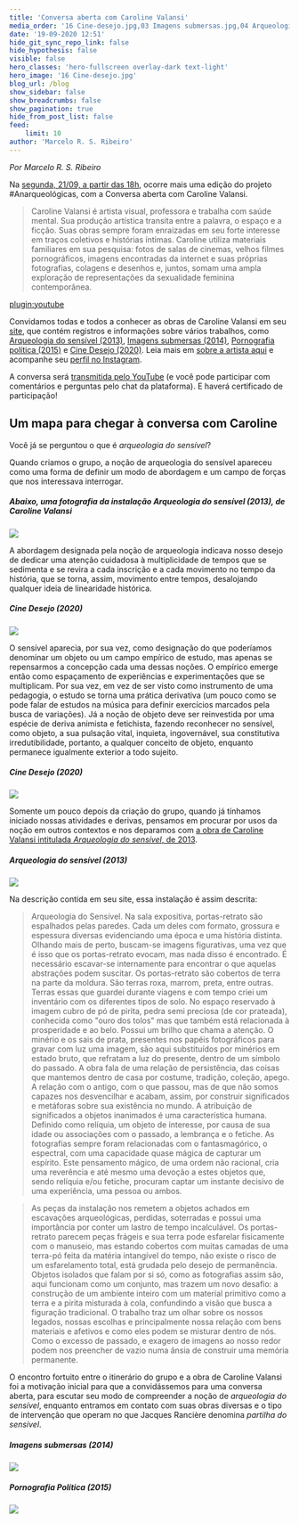 ```yaml
---
title: 'Conversa aberta com Caroline Valansi'
media_order: '16 Cine-desejo.jpg,03 Imagens submersas.jpg,04 Arqueologia do sensível.jpg,06 Arqueologia do sensível.jpg,08 Pornografia política.jpg,12 Cine-desejo.JPG,16 Cine-desejo.jpg'
date: '19-09-2020 12:51'
hide_git_sync_repo_link: false
hide_hypothesis: false
visible: false
hero_classes: 'hero-fullscreen overlay-dark text-light'
hero_image: '16 Cine-desejo.jpg'
blog_url: /blog
show_sidebar: false
show_breadcrumbs: false
show_pagination: true
hide_from_post_list: false
feed:
    limit: 10
author: 'Marcelo R. S. Ribeiro'
---
```


_Por Marcelo R. S. Ribeiro_

Na [segunda, 21/09, a partir das 18h](http://www.arqueologiadosensivel.ufba.br/atividades/conversa-aberta-com-caroline-valansi), ocorre mais uma edição do projeto #Anarqueológicas, com a Conversa aberta com Caroline Valansi.

> Caroline Valansi é artista visual, professora e trabalha com saúde mental. Sua produção artística transita entre a palavra, o espaço e a ficção. Suas obras sempre foram enraizadas em seu forte interesse em traços coletivos e histórias íntimas. Caroline utiliza materiais familiares em sua pesquisa: fotos de salas de cinemas, velhos filmes pornográficos, imagens encontradas da internet e suas próprias fotografias, colagens e desenhos e, juntos, somam uma ampla exploração de representações da sexualidade feminina contemporânea.

[plugin:youtube](https://www.youtube.com/watch?v=0Oe-DPqpyqo)

Convidamos todas e todos a conhecer as obras de Caroline Valansi em seu [site](http://carolinevalansi.com.br/), que contém registros e informações sobre vários trabalhos, como [Arqueologia do sensível (2013)](http://carolinevalansi.com.br/2013-Arqueologia-do-Sensivel-Archeology-of-the-Sensible), [Imagens submersas (2014)](http://carolinevalansi.com.br/2014-Imagens-Submersas), [Pornografia política (2015)](http://carolinevalansi.com.br/2015-Pornografia-Politica-Political-Pornography) e [Cine Desejo (2020)](http://carolinevalansi.com.br/2020-Exposicao-Cine-Desejo). Leia mais em [sobre a artista aqui](http://carolinevalansi.com.br/Caroline-Valansi) e acompanhe seu [perfil no Instagram](https://www.instagram.com/caroline_valansi/).

A conversa será [transmitida pelo YouTube](https://www.youtube.com/watch?v=0Oe-DPqpyqo) (e você pode participar com comentários e perguntas pelo chat da plataforma). E haverá certificado de participação!

## Um mapa para chegar à conversa com Caroline

Você já se perguntou o que é *arqueologia do sensível*?

Quando criamos o grupo, a noção de arqueologia do sensível apareceu como uma forma de definir um modo de abordagem e um campo de forças que nos interessava interrogar.

##### Abaixo, uma fotografia da instalação *Arqueologia do sensível* (2013), de Caroline Valansi

![](06%20Arqueologia%20do%20sensi%CC%81vel.jpg?classes=center)

A abordagem designada pela noção de arqueologia indicava nosso desejo de dedicar uma atenção cuidadosa à multiplicidade de tempos que se sedimenta e se revira a cada inscrição e a cada movimento no tempo da história, que se torna, assim, movimento entre tempos, desalojando qualquer ideia de linearidade histórica.

##### *Cine Desejo* (2020)

![](16%20Cine-desejo.jpg?classes=center)

O sensível aparecia, por sua vez, como designação do que poderíamos denominar um objeto ou um campo empírico de estudo, mas apenas se repensarmos a concepção cada uma dessas noções. O empírico emerge então como espaçamento de experiências e experimentações que se multiplicam. Por sua vez, em vez de ser visto como instrumento de uma pedagogia, o estudo se torna uma prática derivativa (um pouco como se pode falar de estudos na música para definir exercícios marcados pela busca de variações). Já a noção de objeto deve ser reinvestida por uma espécie de deriva animista e fetichista, fazendo reconhecer no sensível, como objeto, a sua pulsação vital, inquieta, ingovernável, sua constitutiva irredutibilidade, portanto, a qualquer conceito de objeto, enquanto permanece igualmente exterior a todo sujeito.

##### *Cine Desejo* (2020)

![](12%20Cine-desejo.JPG?classes=center)

Somente um pouco depois da criação do grupo, quando já tínhamos iniciado nossas atividades e derivas, pensamos em procurar por usos da noção em outros contextos e nos deparamos com [a obra de Caroline Valansi intitulada *Arqueologia do sensível*, de 2013](http://carolinevalansi.com.br/2013-Arqueologia-do-Sensivel-Archeology-of-the-Sensible).

##### *Arqueologia do sensível* (2013)

![](04%20Arqueologia%20do%20sensi%CC%81vel.jpg?classes=center)

Na descrição contida em seu site, essa instalação é assim descrita:

> Arqueologia do Sensível. Na sala expositiva, portas-retrato são espalhados pelas paredes. Cada um deles com formato, grossura e espessura diversas evidenciando uma época e uma história distinta. Olhando mais de perto, buscam-se imagens figurativas, uma vez que é isso que os portas-retrato evocam, mas nada disso é encontrado. É necessário escavar-se internamente para encontrar o que aquelas abstrações podem suscitar. Os portas-retrato são cobertos de terra na parte da moldura. São terras roxa, marrom, preta, entre outras. Terras essas que guardei durante viagens e com tempo criei um inventário com os diferentes tipos de solo. No espaço reservado à imagem cubro de pó de pirita, pedra semi preciosa (de cor prateada), conhecida como "ouro dos tolos" mas que também está relacionada à prosperidade e ao belo. Possui um brilho que chama a atenção. O minério e os sais de prata, presentes nos papéis fotográficos para gravar com luz uma imagem, são aqui substituídos por minérios em estado bruto, que refratam a luz do presente, dentro de um símbolo do passado. A obra fala de uma relação de persistência, das coisas que mantemos dentro de casa por costume, tradição, coleção, apego. A relação com o antigo, com o que passou, mas de que não somos capazes nos desvencilhar e acabam, assim, por construir significados e metáforas sobre sua existência no mundo. A atribuição de significados a objetos inanimados é uma característica humana. Definido como relíquia, um objeto de interesse, por causa de sua idade ou associações com o passado, a lembrança e o fetiche. As fotografias sempre foram relacionadas com o fantasmagórico, o espectral, com uma capacidade quase mágica de capturar um espírito. Este pensamento mágico, de uma ordem não racional, cria uma reverência e até mesmo uma devoção a estes objetos que, sendo relíquia e/ou fetiche, procuram captar um instante decisivo de uma experiência, uma pessoa ou ambos.

> As peças da instalação nos remetem a objetos achados em escavações arqueológicas, perdidas, soterradas e possui uma importância por conter um lastro de tempo incalculável. Os portas-retrato parecem peças frágeis e sua terra pode esfarelar fisicamente com o manuseio, mas estando cobertos com muitas camadas de uma terra-pó feita da matéria intangível do tempo, não existe o risco de um esfarelamento total, está grudada pelo desejo de permanência. Objetos isolados que falam por si só, como as fotografias assim são, aqui funcionam como um conjunto, mas trazem um novo desafio: a construção de um ambiente inteiro com um material primitivo como a terra e a pirita misturada à cola, confundindo a visão que busca a figuração tradicional. O trabalho traz um olhar sobre os nossos legados, nossas escolhas e principalmente nossa relação com bens materiais e afetivos e como eles podem se misturar dentro de nós. Como o excesso de passado, e exagero de imagens ao nosso redor podem nos preencher de vazio numa ânsia de construir uma memória permanente.

O encontro fortuito entre o itinerário do grupo e a obra de Caroline Valansi foi a motivação inicial para que a convidássemos para uma conversa aberta, para escutar seu modo de compreender a noção de *arqueologia do sensível*, enquanto entramos em contato com suas obras diversas e o tipo de intervenção que operam no que Jacques Rancière denomina *partilha do sensível*.

##### *Imagens submersas* (2014)

![](03%20Imagens%20submersas.jpg?classes=center)

##### *Pornografia Política* (2015)

![](08%20Pornografia%20poli%CC%81tica.jpg?classes=center)